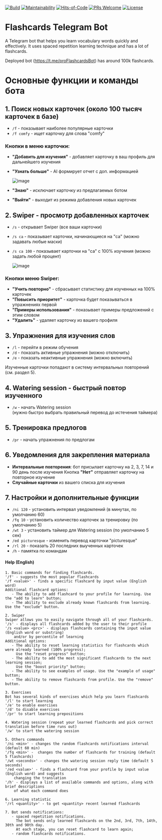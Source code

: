 [![Build](https://github.com/OlegCheban/Flashcards/actions/workflows/mvn.yml/badge.svg)](https://github.com/OlegCheban/Flashcards/actions/workflows/mvn.yml)
[![Maintainability](https://api.codeclimate.com/v1/badges/f2d9a17907b5cfa0500a/maintainability)](https://codeclimate.com/github/OlegCheban/Flashcards/maintainability)
[![Hits-of-Code](https://hitsofcode.com/github/olegcheban/flashcards?branch=master&label=Hits-of-Code)](https://hitsofcode.com/github/olegcheban/flashcards/view?branch=master&label=Hits-of-Code)
[![PRs Welcome](https://img.shields.io/badge/PRs-welcome-brightgreen.svg?style=flat-square)](https://makeapullrequest.com)
[![License](https://img.shields.io/badge/license-MIT-green.svg)](https://github.com/OlegCheban/Flashcards/blob/master/LICENSE)

# Flashcards Telegram Bot
A Telegram bot that helps you learn vocabulary words quickly and effectively. It uses spaced repetition learning technique and has a lot of flashcards.

Deployed bot (https://t.me/proFlashcardsBot) has around 100k flashcards.

# Основные функции и команды бота

## 1. Поиск новых карточек (около 100 тысяч карточек в базе)

- `/f` - показывает наиболее популярные карточки
- `/f comfy` - ищет карточку для слова "comfy"

### Кнопки в меню карточки:
- **"Добавить для изучения"** - добавляет карточку в ваш профиль для дальнейшего изучения
- **"Узнать больше"** - AI формирует отчет с доп. информацией

  ![image](https://github.com/user-attachments/assets/04ce5a28-1b40-4f94-bccb-c5547b0720b5)

- **"Знаю"** - исключает карточку из предлагаемых ботом
- **"Выйти"** - выходит из режима добавления новых карточек

## 2. Swiper - просмотр добавленных карточек

- `/s` - открывает Swiper (все ваши карточки)
- `/s ca` - показывает карточки, начинающиеся на "ca" (можно задавать любые маски)
- `/s ca 100` - показывает карточки на "ca" с 100% изучения (можно задать любой процент)

  ![image](https://github.com/user-attachments/assets/5a7f55da-5a82-4356-8bbb-55243ac620ce)

### Кнопки меню Swiper:
- **"Учить повторно"** - сбрасывает статистику для изученных на 100% карточек
- **"Повысить приоритет"** - карточка будет показываться в упражнениях первой
- **"Примеры использования"** - показывает примеры предложений с этим словом
- **"Удалить"** - удаляет карточку из вашего профиля

## 3. Упражнения для изучения слов

- `/l` - перейти в режим обучения
- `/d` - показать активные упражнения (можно отключить)
- `/e` - показать неактивные упражнения (можно включить)

Изученные карточки попадают в систему интервальных повторений (см. раздел 5).

## 4. Watering session - быстрый повтор изученного

- `/w` - начать Watering session  
  (нужно быстро выбрать правильный перевод до истечения таймера)

## 5. Тренировка предлогов

- `/pr` - начать упражнения по предлогам

## 6. Уведомления для закрепления материала

- **Интервальные повторения**: бот присылает карточку на 2, 3, 7, 14 и 90 день после изучения
  Кнопка **"Нет"** отправляет карточку на повторное изучение
- **Случайные карточки** из вашего списка для изучения

## 7. Настройки и дополнительные функции

- `/ni 120` - установить интервал уведомлений (в минутах, по умолчанию 60)
- `/fq 10` - установить количество карточек за тренировку (по умолчанию 5)
- `/wt 3` - установить таймер для Watering session (по умолчанию 5 сек)
- `/ed picturesque` - изменить перевод карточки "picturesque"
- `/rl 20` - показать 20 последних выученных карточек
- `/h` - памятка по командам
  

#### Help (English)
```
1. Basic commands for finding flashcards.
'/f' - suggests the most popular flashcards
'/f <value>' - finds a specific flashcard by input value (English word)
Additional flashcard options:
   - The ability to add flashcard to your profile for learning. Use the "add to learn" button;
   - The ability to exclude already known flashcards from learning. Use the "exclude" button.

2. Swiper
Swiper allows you to easily navigate through all of your flashcards.
'/s' - displays all flashcards added by the user to their profile
'/s <value> <prc>' - displays flashcards containing the input value (English word or substring) 
    and/or by percentile of learning
Additional options:
   - The ability to reset learning statistics for flashcards which were already learned (100% progress);
     Use the "reset progress" button;
   - The ability to add the most significant flashcards to the next learning session;
     Use the "boost priority" button;
   - The ability to see examples of usage. Use the "example of usage" button;
   - The ability to remove flashcards from profile. Use the "remove" button.

3. Exercises
Bot has several kinds of exercises which help you learn flashcards
'/l' to start learning
'/e' to enable exercises 
'/d' to disable exercises
'/pr' to start learning prepositions

4. Watering session (repeat your learned flashcards and pick correct translation before time runs out)
'/w' to start the watering session

5. Others commands
'/ni <min>' - changes the random flashcards notifications interval (default 60 min) 
'/fq <min>' -  changes the number of flashcards for training (default 5 flashcards)
'/wt <seconds>' - changes the watering session reply time (default 5 seconds)
'/ed <value>' - finds a flashcard from your profile by input value (English word) and suggests 
    changing the translation
'/h' - displays a list of available commands and options, along with brief descriptions 
    of what each command does

6. Learning statistic
'/rl <quantity>' - to get <quantity> recent learned flashcards 

7. Bot sends notifications:
   - spaced repetition notifications. 
     The bot sends only learned flashcards on the 2nd, 3rd, 7th, 14th, 30th and 90th day. 
     At each stage, you can reset flashcard to learn again;
   - random flashcards notifications.
```
  
   
